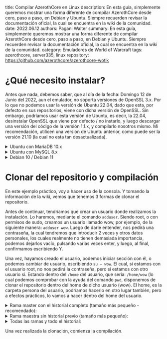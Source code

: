 title: Compilar AzerothCore en Linux
description: En esta guía, simplemente queremos mostrar una forma diferente de compilar AzerothCore desde cero, paso a paso, en Debian y Ubuntu. Siempre recuerden revisar la documentación oficial, la cual se encuentra en la wiki de la comunidad.
date: 2022.06.12
authors: Pagani Walter
summary: En esta guía, simplemente queremos mostrar una forma diferente de compilar AzerothCore desde cero, paso a paso, en Debian y Ubuntu. Siempre recuerden revisar la documentación oficial, la cual se encuentra en la wiki de la comunidad.
category: Emuladores de World of Warcraft
tags: azerothcore, server335, linux
repository: https://github.com/azerothcore/azerothcore-wotlk

# ¿Qué necesito instalar?

Antes que nada, debemos saber, que al día de la fecha: Domingo 12 de Junio del 2022, aun el emulador, no soporta versiones de OpenSSL 3.x. Por lo que no podemos usar la versión de Ubuntu 22.04, dado que esta, por defecto en sus repositorios, viene con dicha versión de OpenSSL. Sin embargo, podríamos usar esta versión de Ubuntu, es decir, la 22.04, desinstalar OpenSSL que viene por defecto / no instarlo, y luego descargar una versión del código de la versión 1.1.x, y compilarlo nosotros mismo. Mi recomendación, utilicen una versión de Ubuntu anterior, como puede ser la versión 21.10 (la cual no esta tan desactualizada).

<details>
<summary>Ubuntu con MariaDB 10.x</summary>
AzerothCore sólo es compatible con las versiones 10.5 y 10.6 de MariaDB.

```sh
sudo apt update && sudo apt full-upgrade -y && sudo apt install git cmake make gcc g++ clang libssl-dev libbz2-dev libreadline-dev libncurses-dev libboost-all-dev mariadb-server mariadb-client libmariadb-dev libmariadb-dev-compat -y
```

</details>

<details>
<summary>Ubuntu con MySQL 8.x</summary>

```sh
sudo apt-get update && sudo apt-get install git cmake make gcc g++ clang libmysqlclient-dev libssl-dev libbz2-dev libreadline-dev libncurses-dev mysql-server libboost-all-dev -y
```

</details>

<details>
<summary>Debian 10 / Debian 11</summary>

```sh
sudo apt-get update && sudo apt-get install git cmake make gcc g++ clang default-libmysqlclient-dev libssl-dev libbz2-dev libreadline-dev libncurses-dev mariadb-server libboost-all-dev -y
```

</details>

# Clonar del repositorio y compilación

En este ejemplo práctico, voy a hacer uso de la consola. Y tomando la información de la wiki, vemos que tenemos 3 formas de clonar el repositorio.

Antes de continuar, tendríamos que crear un usuario donde realizamos la instalación. Lo haremos, mediante el comando `adduser`. Siendo root, o con permisos de sudo, creamos un usuario llamado wow, por ejemplo, de la siguiente manera: `adduser wow`. Luego de darle entender, nos pedirá una contraseña, la cual tendremos que introducir 2 veces y otros datos personales, los cuales realmente no tienen demasiada importancia, podemos dejarlos vacío, pulsando varias veces enter, y luego, al final, confirmamos escribiendo Y.

Una vez, hayamos creado el usuario, podemos iniciar sección con él, o podemos cambiar de usuario, escribiendo `su – wow`. El cual, si estamos con el usuario root, no nos pedirá la contraseña, pero si estamos con otro usuario sí. Estando dentro del `/home` del usuario, que sería: `/home/wow` (lo cual podemos comprobar con la ayuda del comando `pwd`, disponemos de clonar el repositorio dentro del home de dicho usuario (wow). El home, es la carpeta persona del usuario, podríamos hacerlo en otro lugar también, pero a efectos prácticos, lo vamos a hacer dentro del home del usuario.

<details>
<summary>Rama master con el historial completo (tamaño más pequeño - recomendado):</summary>

```sh
git clone https://github.com/azerothcore/azerothcore-wotlk.git --branch master --single-branch azerothcore
```

</details>

<details>
<summary>Rama maestra sin historial previo (tamaño más pequeño):</summary>

```sh
git clone https://github.com/azerothcore/azerothcore-wotlk.git --branch master --single-branch azerothcore --depth 1
```

</details>

<details>
<summary>Todas las ramas y todo el historial:</summary>

```sh
git clone https://github.com/azerothcore/azerothcore-wotlk.git azerothcore
```

</details>

<p>Una vez realizada la clonación, comienza la compilación.</p>

